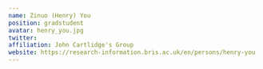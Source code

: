 ```yaml
---
name: Zinuo (Henry) You
position: gradstudent 
avatar: henry_you.jpg
twitter: 
affiliation: John Cartlidge's Group
website: https://research-information.bris.ac.uk/en/persons/henry-you
---
```

